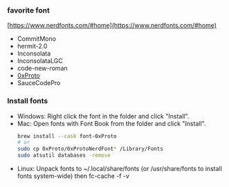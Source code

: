 ### favorite font
[https://www.nerdfonts.com/#home](https://www.nerdfonts.com/#home)
- CommitMono
- hermit-2.0
- Inconsolata
- InconsolataLGC
- code-new-roman
- [0xProto](https://github.com/0xType/0xProto)
- SauceCodePro

### Install fonts
* Windows: Right click the font in the folder and click "Install".
* Mac: Open fonts with Font Book from the folder and click "Install".
    ```bash
    brew install --cask font-0xProto
    # or
    sudo cp 0xProto/0xProtoNerdFont* /Library/Fonts
    sudo atsutil databases -remove
    ```
* Linux: Unpack fonts to ~/.local/share/fonts (or /usr/share/fonts to install
      fonts system-wide) then fc-cache -f -v
